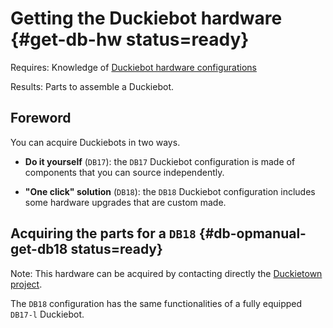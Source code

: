 # Getting the Duckiebot hardware {#get-db-hw status=ready}

<div class='requirements' markdown="1">

Requires: Knowledge of [Duckiebot hardware configurations](duckiebot-configurations)

Results: Parts to assemble a Duckiebot.

</div>

## Foreword

You can acquire Duckiebots in two ways.

* **Do it yourself** (`DB17`): the `DB17` Duckiebot configuration is made of components that you can source independently.

* **"One click" solution** (`DB18`): the `DB18` Duckiebot configuration includes some hardware upgrades that are custom made.

## Acquiring the parts for a `DB18` {#db-opmanual-get-db18 status=ready}

Note: This hardware can be acquired by contacting directly the [Duckietown project](https://www.duckietown.org/about/hardware).

The `DB18` configuration has the same functionalities of a fully equipped `DB17-l` Duckiebot.
